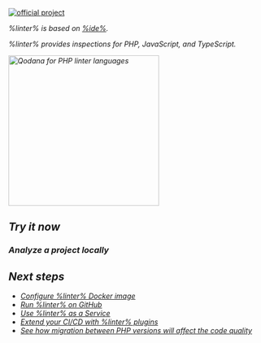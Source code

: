 [//]: # (title: Qodana for PHP)

[![official project](https://jb.gg/badges/official-flat-square.svg)](https://confluence.jetbrains.com/display/ALL/JetBrains+on+GitHub)

<note>
<p>
<include src="lib_qd.xml" include-id="eap-warning">
<var name="product" value="Qodana PHP"/>
</include>
</p>
</note>

<var name="linter" value="Qodana PHP"/>
<var name="ide" value="PhpStorm"/>
<var name="docker-image" value="jetbrains/qodana-php:2023.1-eap"/>

%linter% is based on [%ide%](https://www.jetbrains.com/phpstorm/). <include src="lib_qd.xml" include-id="linter-intro"/>

%linter% provides inspections for PHP, JavaScript, and TypeScript.

<img src="php-linter.png" dark-src="php-linter_dark.png" alt="Qodana for PHP linter languages" width="296"/>

## Try it now

### Analyze a project locally

<p><include src="lib_qd.xml" include-id="qodana-cli-quickstart" use-filter="php-only,jvm-php,non-gs,other,empty"/></p>

## Next steps

- <a href="qodana-php-docker-readme.xml">Configure %linter% Docker image</a>
- <a href="github.md">Run %linter% on GitHub</a>
- <a href="service.md">Use %linter% as a Service</a>
- <a href="ci.md">Extend your CI/CD with %linter% plugins</a>
- <a href="php-language-upgrade.xml">See how migration between PHP versions will affect the code quality</a>